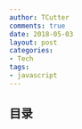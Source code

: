 ```yaml
---
author: TCutter
comments: true
date: 2018-05-03
layout: post
categories:
- Tech
tags:
- javascript
---
```


## 目录

